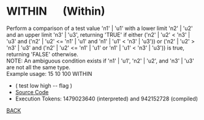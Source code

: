 # WITHIN &emsp; (Within)
Perform a comparison of a test value 'n1' | 'u1' with a lower limit 'n2' | 'u2' and an upper limit 'n3' | 'u3', returning 'TRUE' if either ('n2' | 'u2' < 'n3' | 'u3' and ('n2' | 'u2' <= 'n1' | 'u1' and 'n1' | 'u1' < 'n3' | 'u3')) or ('n2' | 'u2' > 'n3' | 'u3' and ('n2' | 'u2' <= 'n1' | 'u1' or 'n1' | 'u1' < 'n3' | 'u3')) is true, returning 'FALSE' otherwise.<br/>NOTE: An ambiguous condition exists if 'n1' | 'u1', 'n2' | 'u2', and 'n3' | 'u3' are not all the same type.<br/>Example usage: 15 10 100 WITHIN
* ( test low high -- flag )
* [Source Code](../words/shando/Within.cs)
* Execution Tokens: 1479023640 (interpreted) and 942152728 (compiled)


[BACK](builtins.md#Within)

